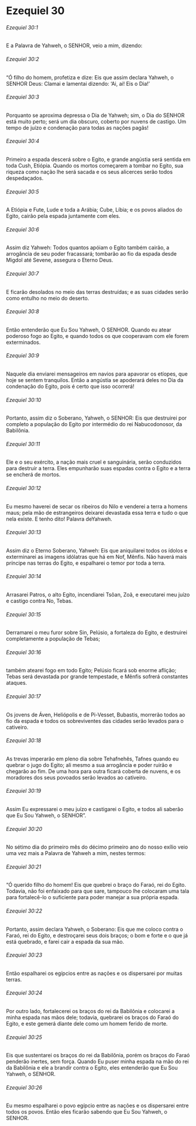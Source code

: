 # Ezequiel 30

###### Ezequiel 30:1

E a Palavra de Yahweh, o SENHOR, veio a mim, dizendo:

###### Ezequiel 30:2

“Ó filho do homem, profetiza e dize: Eis que assim declara Yahweh, o SENHOR Deus: Clamai e lamentai dizendo: ‘Ai, ai! Eis o Dia!’

###### Ezequiel 30:3

Porquanto se aproxima depressa o Dia de Yahweh; sim, o Dia do SENHOR está muito perto; será um dia obscuro, coberto por nuvens de castigo. Um tempo de juízo e condenação para todas as nações pagãs!

###### Ezequiel 30:4

Primeiro a espada descerá sobre o Egito, e grande angústia será sentida em toda Cush, Etiópia. Quando os mortos começarem a tombar no Egito, sua riqueza como nação lhe será sacada e os seus alicerces serão todos despedaçados.

###### Ezequiel 30:5

A Etiópia e Fute, Lude e toda a Arábia; Cube, Líbia; e os povos aliados do Egito, cairão pela espada juntamente com eles.

###### Ezequiel 30:6

Assim diz Yahweh: Todos quantos apóiam o Egito também cairão, a arrogância de seu poder fracassará; tombarão ao fio da espada desde Migdol até Sevene, assegura o Eterno Deus.

###### Ezequiel 30:7

E ficarão desolados no meio das terras destruídas; e as suas cidades serão como entulho no meio do deserto.

###### Ezequiel 30:8

Então entenderão que Eu Sou Yahweh, O SENHOR. Quando eu atear poderoso fogo ao Egito, e quando todos os que cooperavam com ele forem exterminados.

###### Ezequiel 30:9

Naquele dia enviarei mensageiros em navios para apavorar os etíopes, que hoje se sentem tranquilos. Então a angústia se apoderará deles no Dia da condenação do Egito, pois é certo que isso ocorrerá!

###### Ezequiel 30:10

Portanto, assim diz o Soberano, Yahweh, o SENHOR: Eis que destruirei por completo a população do Egito por intermédio do rei Nabucodonosor, da Babilônia.

###### Ezequiel 30:11

Ele e o seu exército, a nação mais cruel e sanguinária, serão conduzidos para destruir a terra. Eles empunharão suas espadas contra o Egito e a terra se encherá de mortos.

###### Ezequiel 30:12

Eu mesmo haverei de secar os ribeiros do Nilo e venderei a terra a homens maus; pela mão de estrangeiros deixarei devastada essa terra e tudo o que nela existe. E tenho dito! Palavra deYahweh.

###### Ezequiel 30:13

Assim diz o Eterno Soberano, Yahweh: Eis que aniquilarei todos os ídolos e exterminarei as imagens idólatras que há em Nof, Mênfis. Não haverá mais príncipe nas terras do Egito, e espalharei o temor por toda a terra.

###### Ezequiel 30:14

Arrasarei Patros, o alto Egito, incendiarei Tsôan, Zoã, e executarei meu juízo e castigo contra No, Tebas.

###### Ezequiel 30:15

Derramarei o meu furor sobre Sin, Pelúsio, a fortaleza do Egito, e destruirei completamente a população de Tebas;

###### Ezequiel 30:16

também atearei fogo em todo Egito; Pelúsio ficará sob enorme aflição; Tebas será devastada por grande tempestade, e Mênfis sofrerá constantes ataques.

###### Ezequiel 30:17

Os jovens de Áven, Heliópolis e de Pi-Vesset, Bubastis, morrerão todos ao fio da espada e todos os sobreviventes das cidades serão levados para o cativeiro.

###### Ezequiel 30:18

As trevas imperarão em pleno dia sobre Tehafnehês, Tafnes quando eu quebrar o jugo do Egito; ali mesmo a sua arrogância e poder ruirão e chegarão ao fim. De uma hora para outra ficará coberta de nuvens, e os moradores dos seus povoados serão levados ao cativeiro.

###### Ezequiel 30:19

Assim Eu expressarei o meu juízo e castigarei o Egito, e todos ali saberão que Eu Sou Yahweh, o SENHOR”.

###### Ezequiel 30:20

No sétimo dia do primeiro mês do décimo primeiro ano do nosso exílio veio uma vez mais a Palavra de Yahweh a mim, nestes termos:

###### Ezequiel 30:21

“Ó querido filho do homem! Eis que quebrei o braço do Faraó, rei do Egito. Todavia, não foi enfaixado para que sare, tampouco lhe colocaram uma tala para fortalecê-lo o suficiente para poder manejar a sua própria espada.

###### Ezequiel 30:22

Portanto, assim declara Yahweh, o Soberano: Eis que me coloco contra o Faraó, rei do Egito, e destroçarei seus dois braços; o bom e forte e o que já está quebrado, e farei cair a espada da sua mão.

###### Ezequiel 30:23

Então espalharei os egípcios entre as nações e os dispersarei por muitas terras.

###### Ezequiel 30:24

Por outro lado, fortalecerei os braços do rei da Babilônia e colocarei a minha espada nas mãos dele; todavia, quebrarei os braços do Faraó do Egito, e este gemerá diante dele como um homem ferido de morte.

###### Ezequiel 30:25

Eis que sustentarei os braços do rei da Babilônia, porém os braços do Faraó penderão inertes, sem força. Quando Eu puser minha espada na mão do rei da Babilônia e ele a brandir contra o Egito, eles entenderão que Eu Sou Yahweh, o SENHOR.

###### Ezequiel 30:26

Eu mesmo espalharei o povo egípcio entre as nações e os dispersarei entre todos os povos. Então eles ficarão sabendo que Eu Sou Yahweh, o SENHOR.

